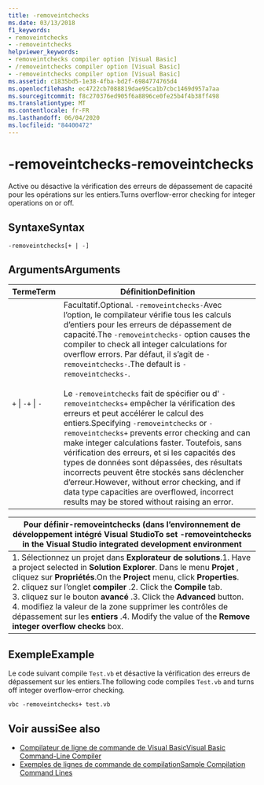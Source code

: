 ```yaml
---
title: -removeintchecks
ms.date: 03/13/2018
f1_keywords:
- removeintchecks
- -removeintchecks
helpviewer_keywords:
- removeintchecks compiler option [Visual Basic]
- /removeintchecks compiler option [Visual Basic]
- -removeintchecks compiler option [Visual Basic]
ms.assetid: c1835bd5-1e38-4fba-bd2f-6984774765d4
ms.openlocfilehash: ec4722cb7088819dae95ca1b7cbc1469d957a7aa
ms.sourcegitcommit: f8c270376ed905f6a8896ce0fe25b4f4b38ff498
ms.translationtype: MT
ms.contentlocale: fr-FR
ms.lasthandoff: 06/04/2020
ms.locfileid: "84400472"
---
```

# <a name="-removeintchecks"></a><span data-ttu-id="402a3-102">-removeintchecks</span><span class="sxs-lookup"><span data-stu-id="402a3-102">-removeintchecks</span></span>
<span data-ttu-id="402a3-103">Active ou désactive la vérification des erreurs de dépassement de capacité pour les opérations sur les entiers.</span><span class="sxs-lookup"><span data-stu-id="402a3-103">Turns overflow-error checking for integer operations on or off.</span></span>  
  
## <a name="syntax"></a><span data-ttu-id="402a3-104">Syntaxe</span><span class="sxs-lookup"><span data-stu-id="402a3-104">Syntax</span></span>  
  
```console  
-removeintchecks[+ | -]  
```  
  
## <a name="arguments"></a><span data-ttu-id="402a3-105">Arguments</span><span class="sxs-lookup"><span data-stu-id="402a3-105">Arguments</span></span>  
  
|<span data-ttu-id="402a3-106">Terme</span><span class="sxs-lookup"><span data-stu-id="402a3-106">Term</span></span>|<span data-ttu-id="402a3-107">Définition</span><span class="sxs-lookup"><span data-stu-id="402a3-107">Definition</span></span>|  
|---|---|  
|<span data-ttu-id="402a3-108">`+` &#124; `-`</span><span class="sxs-lookup"><span data-stu-id="402a3-108">`+` &#124; `-`</span></span>|<span data-ttu-id="402a3-109">Facultatif.</span><span class="sxs-lookup"><span data-stu-id="402a3-109">Optional.</span></span> <span data-ttu-id="402a3-110">`-removeintchecks-`Avec l’option, le compilateur vérifie tous les calculs d’entiers pour les erreurs de dépassement de capacité.</span><span class="sxs-lookup"><span data-stu-id="402a3-110">The `-removeintchecks-` option causes the compiler to check all integer calculations for overflow errors.</span></span> <span data-ttu-id="402a3-111">Par défaut, il s’agit de `-removeintchecks-`.</span><span class="sxs-lookup"><span data-stu-id="402a3-111">The default is `-removeintchecks-`.</span></span><br /><br /> <span data-ttu-id="402a3-112">Le `-removeintchecks` fait de spécifier ou d' `-removeintchecks+` empêcher la vérification des erreurs et peut accélérer le calcul des entiers.</span><span class="sxs-lookup"><span data-stu-id="402a3-112">Specifying `-removeintchecks` or `-removeintchecks+` prevents error checking and can make integer calculations faster.</span></span> <span data-ttu-id="402a3-113">Toutefois, sans vérification des erreurs, et si les capacités des types de données sont dépassées, des résultats incorrects peuvent être stockés sans déclencher d’erreur.</span><span class="sxs-lookup"><span data-stu-id="402a3-113">However, without error checking, and if data type capacities are overflowed, incorrect results may be stored without raising an error.</span></span>|  
  
|<span data-ttu-id="402a3-114">Pour définir-removeintchecks (dans l’environnement de développement intégré Visual Studio</span><span class="sxs-lookup"><span data-stu-id="402a3-114">To set -removeintchecks in the Visual Studio integrated development environment</span></span>|  
|---|  
|<span data-ttu-id="402a3-115">1. Sélectionnez un projet dans **Explorateur de solutions**.</span><span class="sxs-lookup"><span data-stu-id="402a3-115">1.  Have a project selected in **Solution Explorer**.</span></span> <span data-ttu-id="402a3-116">Dans le menu **Projet** , cliquez sur **Propriétés**.</span><span class="sxs-lookup"><span data-stu-id="402a3-116">On the **Project** menu, click **Properties**.</span></span> <br /><span data-ttu-id="402a3-117">2. cliquez sur l’onglet **compiler** .</span><span class="sxs-lookup"><span data-stu-id="402a3-117">2.  Click the **Compile** tab.</span></span><br /><span data-ttu-id="402a3-118">3. cliquez sur le bouton **avancé** .</span><span class="sxs-lookup"><span data-stu-id="402a3-118">3.  Click the **Advanced** button.</span></span><br /><span data-ttu-id="402a3-119">4. modifiez la valeur de la zone supprimer les contrôles de dépassement sur les **entiers** .</span><span class="sxs-lookup"><span data-stu-id="402a3-119">4.  Modify the value of the **Remove integer overflow checks** box.</span></span>|  
  
## <a name="example"></a><span data-ttu-id="402a3-120">Exemple</span><span class="sxs-lookup"><span data-stu-id="402a3-120">Example</span></span>  
 <span data-ttu-id="402a3-121">Le code suivant compile `Test.vb` et désactive la vérification des erreurs de dépassement sur les entiers.</span><span class="sxs-lookup"><span data-stu-id="402a3-121">The following code compiles `Test.vb` and turns off integer overflow-error checking.</span></span>  
  
```console
vbc -removeintchecks+ test.vb  
```  
  
## <a name="see-also"></a><span data-ttu-id="402a3-122">Voir aussi</span><span class="sxs-lookup"><span data-stu-id="402a3-122">See also</span></span>

- [<span data-ttu-id="402a3-123">Compilateur de ligne de commande de Visual Basic</span><span class="sxs-lookup"><span data-stu-id="402a3-123">Visual Basic Command-Line Compiler</span></span>](index.md)
- [<span data-ttu-id="402a3-124">Exemples de lignes de commande de compilation</span><span class="sxs-lookup"><span data-stu-id="402a3-124">Sample Compilation Command Lines</span></span>](sample-compilation-command-lines.md)
